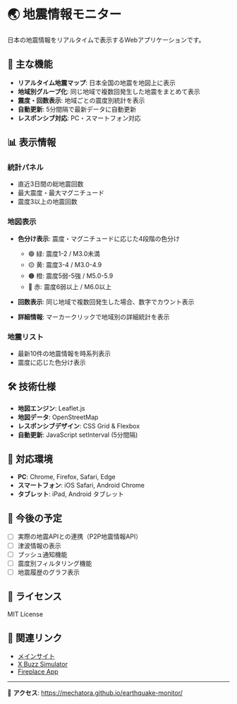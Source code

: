 # 🌏 地震情報モニター

日本の地震情報をリアルタイムで表示するWebアプリケーションです。

## 🎯 主な機能

- **リアルタイム地震マップ**: 日本全国の地震を地図上に表示
- **地域別グループ化**: 同じ地域で複数回発生した地震をまとめて表示
- **震度・回数表示**: 地域ごとの震度別統計を表示
- **自動更新**: 5分間隔で最新データに自動更新
- **レスポンシブ対応**: PC・スマートフォン対応

## 📊 表示情報

### 統計パネル
- 直近3日間の総地震回数
- 最大震度・最大マグニチュード
- 震度3以上の地震回数

### 地図表示
- **色分け表示**: 震度・マグニチュードに応じた4段階の色分け
  - 🟢 緑: 震度1-2 / M3.0未満
  - 🟡 黄: 震度3-4 / M3.0-4.9
  - 🟠 橙: 震度5弱-5強 / M5.0-5.9
  - 🔴 赤: 震度6弱以上 / M6.0以上

- **回数表示**: 同じ地域で複数回発生した場合、数字でカウント表示
- **詳細情報**: マーカークリックで地域別の詳細統計を表示

### 地震リスト
- 最新10件の地震情報を時系列表示
- 震度に応じた色分け表示

## 🛠 技術仕様

- **地図エンジン**: Leaflet.js
- **地図データ**: OpenStreetMap
- **レスポンシブデザイン**: CSS Grid & Flexbox
- **自動更新**: JavaScript setInterval (5分間隔)

## 📱 対応環境

- **PC**: Chrome, Firefox, Safari, Edge
- **スマートフォン**: iOS Safari, Android Chrome
- **タブレット**: iPad, Android タブレット

## 🚀 今後の予定

- [ ] 実際の地震APIとの連携（P2P地震情報API）
- [ ] 津波情報の表示
- [ ] プッシュ通知機能
- [ ] 震度別フィルタリング機能
- [ ] 地震履歴のグラフ表示

## 📄 ライセンス

MIT License

## 🔗 関連リンク

- [メインサイト](https://mechatora.github.io/)
- [X Buzz Simulator](https://mechatora.github.io/x-buzz-simulator/)
- [Fireplace App](https://mechatora.github.io/fireplace-app/)

---

🌟 **アクセス**: https://mechatora.github.io/earthquake-monitor/
